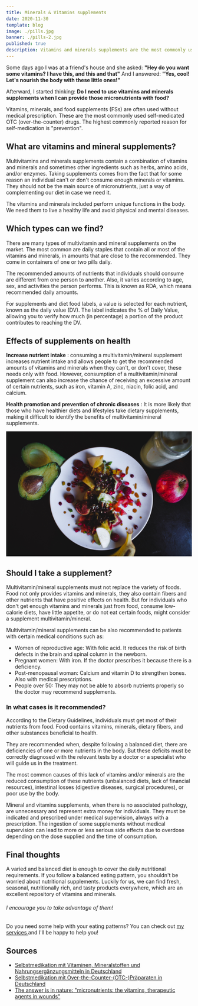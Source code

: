 ```yaml
---
title: Minerals & Vitamins supplements
date: 2020-11-30
template: blog
image: ./pills.jpg
banner: ./pills-2.jpg
published: true
description: Vitamins and minerals supplements are the most commonly used self-medicated drugs. But do we really need them?
---
```


Some days ago I was at a friend's house and she asked: **"Hey do you want some vitamins? I have this, and this and that"** And I answered: **"Yes, cool! Let's nourish the body with these little ones!"**

Afterward, I started thinking: **Do I need to use vitamins and minerals supplements when I can provide those micronutrients with food?**

Vitamins, minerals, and food supplements (FSs) are often used without medical prescription. These are the most commonly used self-medicated OTC (over-the-counter) drugs. The highest commonly reported reason for self-medication is "prevention". 

## What are vitamins and mineral supplements?

Multivitamins and minerals supplements contain a combination of vitamins and minerals and sometimes other ingredients such as herbs, amino acids, and/or enzymes. Taking supplements comes from the fact that for some reason an individual can't or don't consume enough minerals or vitamins. They should not be the main source of micronutrients, just a way of complementing our diet in case we need it. 

The vitamins and minerals included perform unique functions in the body. We need them to live a healthy life and avoid physical and mental diseases.

## Which types can we find?

There are many types of multivitamin and mineral supplements on the market. The most common are daily staples that contain all or most of the vitamins and minerals, in amounts that are close to the recommended. They come in containers of one or two pills daily.

The recommended amounts of nutrients that individuals should consume are different from one person to another. Also, it varies according to age, sex, and activities the person performs. This is known as RDA, which means recommended daily amounts.

For supplements and diet food labels, a value is selected for each nutrient, known as the daily value (DV). The label indicates the % of Daily Value, allowing you to verify how much (in percentage) a portion of the product contributes to reaching the DV.


## Effects of supplements on health

**Increase nutrient intake** : consuming a multivitamin/mineral supplement increases nutrient intake and allows people to get the recommended amounts of vitamins and minerals when they can't, or don't cover, these needs only with food. However, consumption of a multivitamin/mineral supplement can also increase the chance of receiving an excessive amount of certain nutrients, such as iron, vitamin A, zinc, niacin,  folic acid, and calcium.

**Health promotion and prevention of chronic diseases** : It is more likely that those who have healthier diets and lifestyles take dietary supplements, making it difficult to identify the benefits of multivitamin/mineral supplements.

![home](./food.jpg)

## Should I take a supplement?

Multivitamin/mineral supplements must not replace the variety of foods. Food not only provides vitamins and minerals, they also contain fibers and other nutrients that have positive effects on health. But for individuals who don't get enough vitamins and minerals just from food, consume low-calorie diets, have little appetite, or do not eat certain foods, might consider a supplement multivitamin/mineral. 

Multivitamin/mineral supplements  can be also recommended to patients with certain medical conditions such as:

- Women of reproductive age: With folic acid. It reduces the risk of birth defects in the brain and spinal column in the newborn.
- Pregnant women: With iron. If the doctor prescribes it because there is a deficiency.
- Post-menopausal woman: Calcium and vitamin D to strengthen bones. Also with medical prescriptions.
- People over 50: They may not be able to absorb nutrients properly so the doctor may recommend supplements.


### In what cases is it recommended?

According to the Dietary Guidelines, individuals must get most of their nutrients from food. Food contains vitamins, minerals, dietary fibers, and other substances beneficial to health.

They are recommended when, despite following a balanced diet, there are deficiencies of one or more nutrients in the body. But these deficits must be correctly diagnosed with the relevant tests by a doctor or a specialist who will guide us in the treatment.

The most common causes of this lack of vitamins and/or minerals are the reduced consumption of these nutrients (unbalanced diets, lack of financial resources), intestinal losses (digestive diseases, surgical procedures), or poor use by the body.

Mineral and vitamins supplements, when there is no associated pathology, are unnecessary and represent extra money for individuals. They must be indicated and prescribed under medical supervision, always with a prescription. The ingestion of some supplements without medical supervision can lead to more or less serious side effects due to overdose depending on the dose supplied and the time of consumption.

## Final thoughts

A varied and balanced diet is enough to cover the daily nutritional requirements. If you follow a balanced eating pattern, you shouldn't be worried about nutritional supplements. Luckily for us, we can find fresh, seasonal, nutritionally rich, and tasty products everywhere, which are an excellent repository of vitamins and minerals. 

###### I encourage you to take advantage of them!

Do you need some help with your eating patterns? You can check out <a href="https://rociojalifi.com/services/nutrition/" target="_blank" rel="noopener noreferrer">my services </a> and I'll be happy to help you!


## Sources

- [Selbstmedikation mit Vitaminen, Mineralstoffen und Nahrungsergänzungsmitteln in Deutschland](https://edoc.rki.de/bitstream/handle/176904/2940/26asMp9YlOa0s.pdf;jsessionid=31E870462CB5C6E97F8DBD45DFFD3183?sequence=1)
- [Selbstmedikation mit Over-the-Counter-(OTC-)Präparaten in Deutschland](https://link.springer.com/article/10.1007/s00103-004-0923-3)
- [The answer is in nature: "micronutrients: the vitamins, therapeutic agents in wounds"](http://scielo.isciii.es/scielo.php?script=sci_arttext&pid=S1695-61412013000300017)

